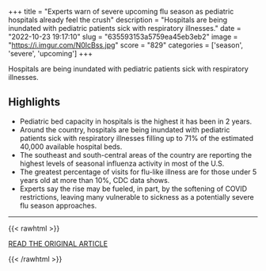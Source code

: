 +++
title = "Experts warn of severe upcoming flu season as pediatric hospitals already feel the crush"
description = "Hospitals are being inundated with pediatric patients sick with respiratory illnesses."
date = "2022-10-23 19:17:10"
slug = "635593153a5759ea45eb3eb2"
image = "https://i.imgur.com/N0IcBss.jpg"
score = "829"
categories = ['season', 'severe', 'upcoming']
+++

Hospitals are being inundated with pediatric patients sick with respiratory illnesses.

## Highlights

- Pediatric bed capacity in hospitals is the highest it has been in 2 years.
- Around the country, hospitals are being inundated with pediatric patients sick with respiratory illnesses filling up to 71% of the estimated 40,000 available hospital beds.
- The southeast and south-central areas of the country are reporting the highest levels of seasonal influenza activity in most of the U.S.
- The greatest percentage of visits for flu-like illness are for those under 5 years old at more than 10%, CDC data shows.
- Experts say the rise may be fueled, in part, by the softening of COVID restrictions, leaving many vulnerable to sickness as a potentially severe flu season approaches.

---

{{< rawhtml >}}
  <p class="article-category">
    <a target="_blank" href="https://abcnews.go.com/Health/experts-warn-severe-upcoming-flu-season-pediatric-hospitals/story?id=91913732">READ THE ORIGINAL ARTICLE</a>
  </p>
{{< /rawhtml >}}
